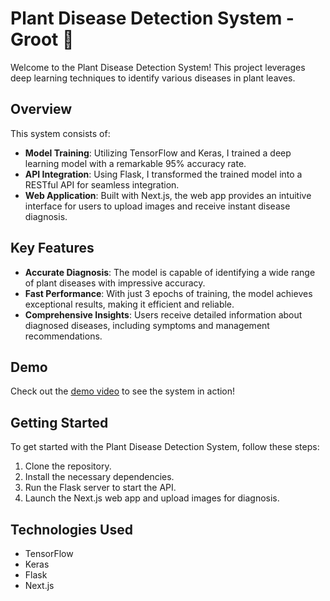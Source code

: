# Plant Disease Detection System - Groot 🌿

Welcome to the Plant Disease Detection System! This project leverages deep learning techniques to identify various diseases in plant leaves. 

## Overview

This system consists of:
- **Model Training**: Utilizing TensorFlow and Keras, I trained a deep learning model with a remarkable 95% accuracy rate.
- **API Integration**: Using Flask, I transformed the trained model into a RESTful API for seamless integration.
- **Web Application**: Built with Next.js, the web app provides an intuitive interface for users to upload images and receive instant disease diagnosis.

## Key Features

- **Accurate Diagnosis**: The model is capable of identifying a wide range of plant diseases with impressive accuracy.
- **Fast Performance**: With just 3 epochs of training, the model achieves exceptional results, making it efficient and reliable.
- **Comprehensive Insights**: Users receive detailed information about diagnosed diseases, including symptoms and management recommendations.

## Demo

Check out the [demo video](https://drive.google.com/file/d/1ZRgELyHVwnB7xa-ZIZw3ZW9_dOqiUeP0/view?usp=sharing) to see the system in action!

## Getting Started

To get started with the Plant Disease Detection System, follow these steps:
1. Clone the repository.
2. Install the necessary dependencies.
3. Run the Flask server to start the API.
4. Launch the Next.js web app and upload images for diagnosis.

## Technologies Used

- TensorFlow
- Keras
- Flask
- Next.js
